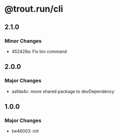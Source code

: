 # @trout.run/cli

## 2.1.0

### Minor Changes

- 452428a: Fix bin command

## 2.0.0

### Major Changes

- aafda4c: move shared package to devDependency

## 1.0.0

### Major Changes

- be46003: init
